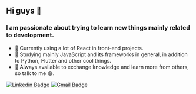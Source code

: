 

<!--
### Hi there 👋
**victormarques-ia/victormarques-ia** is a ✨ _special_ ✨ repository because its `README.md` (this file) appears on your GitHub profile.
-->

## Hi guys 👋

### I am passionate about trying to learn new things mainly related to development.

- 🔭 Currently using a lot of React in front-end projects.
- 🌱 Studying mainly JavaScript and its frameworks in general, in addition to Python, Flutter and other cool things.
- 💬 Always available to exchange knowledge and learn more from others, so talk to me 😄.

[![Linkedin Badge](https://img.shields.io/badge/-LinkedIn-blue?style=flat-square&logo=Linkedin&logoColor=white&link=https://www.linkedin.com/in/victor-silva-6764111a1/)](https://www.linkedin.com/in/victor-silva-6764111a1/)
[![Gmail Badge](https://img.shields.io/badge/-victormarques.ia@gmail.com-D44638?style=flat-square&logo=Gmail&logoColor=white&link=mailto:victormarques.ia@gmail.com)](mailto:victormarques.ia@gmail.com)
